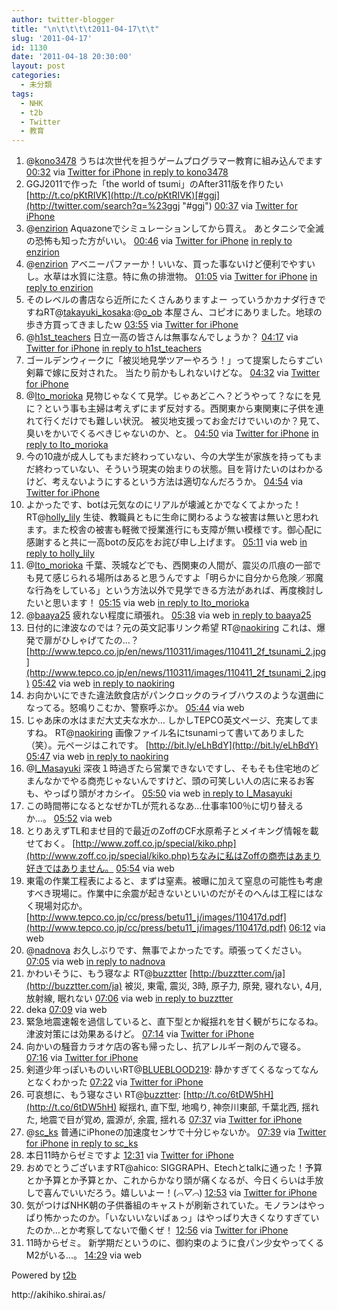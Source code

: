 ```yaml
---
author: twitter-blogger
title: "\n\t\t\t\t2011-04-17\t\t"
slug: '2011-04-17'
id: 1130
date: '2011-04-18 20:30:00'
layout: post
categories:
  - 未分類
tags:
  - NHK
  - t2b
  - Twitter
  - 教育
---
```


<div xmlns:georss="http://www.georss.org/georss">

1.  <span><span>@[kono3478](http://twitter.com/kono3478 "kono3478") うちは次世代を担うゲームプログラマー教育に組み込んでます</span> <span>[<span>00:32</span>](http://twitter.com/o_ob/status/59580049271177216) <span>via [Twitter for iPhone](http://twitter.com/)</span> [in reply to kono3478](http://twitter.com/kono3478/status/59568080031977473)</span></span>
2.  <span><span>GGJ2011で作った「the world of tsumi」のAfter311版を作りたい [http://t.co/pKtRIVK](http://t.co/pKtRIVK)[#ggj](http://twitter.com/search?q=%23ggj "#ggj")</span> <span>[<span>00:37</span>](http://twitter.com/o_ob/status/59581184992223233) <span>via [Twitter for iPhone](http://twitter.com/)</span></span></span>
3.  <span><span>@[enzirion](http://twitter.com/enzirion "enzirion") Aquazoneでシミュレーションしてから買え。 あとタニシで全滅の恐怖も知った方がいい。</span> <span>[<span>00:46</span>](http://twitter.com/o_ob/status/59583538621710336) <span>via [Twitter for iPhone](http://twitter.com/)</span> [in reply to enzirion](http://twitter.com/enzirion/status/59556740349440000)</span></span>
4.  <span><span>@[enzirion](http://twitter.com/enzirion "enzirion") アベニーパファーか！いいな、買った事ないけど便利でやすいし。水草は水質に注意。特に魚の排泄物。</span> <span>[<span>01:05</span>](http://twitter.com/o_ob/status/59588340911054848) <span>via [Twitter for iPhone](http://twitter.com/)</span> [in reply to enzirion](http://twitter.com/enzirion/status/59584247001915392)</span></span>
5.  <span><span>そのレベルの書店なら近所にたくさんありますよー っていうかカナダ行きですねRT@[takayuki_kosaka](http://twitter.com/takayuki_kosaka "takayuki_kosaka"):@[o_ob](http://twitter.com/o_ob "o_ob") 本屋さん、コピオにありました。地球の歩き方買ってきましたｗ</span> <span>[<span>03:55</span>](http://twitter.com/o_ob/status/59631097411141633) <span>via [Twitter for iPhone](http://twitter.com/)</span></span></span>
6.  <span><span>@[h1st_teachers](http://twitter.com/h1st_teachers "h1st_teachers") 日立一高の皆さんは無事なんでしょうか？</span> <span>[<span>04:17</span>](http://twitter.com/o_ob/status/59636656394874881) <span>via [Twitter for iPhone](http://twitter.com/)</span> [in reply to h1st_teachers](http://twitter.com/h1st_teachers/status/59632284571156481)</span></span>
7.  <span><span>ゴールデンウィークに「被災地見学ツアーやろう！」って提案したらすごい剣幕で嫁に反対された。 当たり前かもしれないけどな。</span> <span>[<span>04:32</span>](http://twitter.com/o_ob/status/59640480224387072) <span>via [Twitter for iPhone](http://twitter.com/)</span></span></span>
8.  <span><span>@[Ito_morioka](http://twitter.com/Ito_morioka "Ito_morioka") 見物じゃなくて見学。じゃあどこへ？どうやって？なにを見に？という事も主婦は考えずにまず反対する。西関東から東関東に子供を連れて行くだけでも難しい状況。 被災地支援ってお金だけでいいのか？見て、臭いをかいでくるべきじゃないのか、と。</span> <span>[<span>04:50</span>](http://twitter.com/o_ob/status/59644828530638848) <span>via [Twitter for iPhone](http://twitter.com/)</span> [in reply to Ito_morioka](http://twitter.com/Ito_morioka/status/59641358784270336)</span></span>
9.  <span><span>今の10歳が成人してもまだ終わっていない、今の大学生が家族を持ってもまだ終わっていない、そういう現実の始まりの状態。目を背けたいのはわかるけど、考えないようにするという方法は適切なんだろうか。</span> <span>[<span>04:54</span>](http://twitter.com/o_ob/status/59645825382494208) <span>via [Twitter for iPhone](http://twitter.com/)</span></span></span>
10.  <span><span>よかったです、botは元気なのにリアルが壊滅とかでなくてよかった！ RT@[holly_lily](http://twitter.com/holly_lily "holly_lily") 生徒、教職員ともに生命に関わるような被害は無いと思われます。また校舎の被害も軽微で授業進行にも支障が無い模様です。御心配に感謝すると共に一高botの反応をお詫び申し上げます。</span> <span>[<span>05:11</span>](http://twitter.com/o_ob/status/59650143695278080) <span>via web</span> [in reply to holly_lily](http://twitter.com/holly_lily/status/59647956818735105)</span></span>
11.  <span><span>@[Ito_morioka](http://twitter.com/Ito_morioka "Ito_morioka") 千葉、茨城などでも、西関東の人間が、震災の爪痕の一部でも見て感じられる場所はあると思うんですよ「明らかに自分から危険／邪魔な行為をしている」という方法以外で見学できる方法があれば、再度検討したいと思います！</span> <span>[<span>05:15</span>](http://twitter.com/o_ob/status/59651117818200065) <span>via web</span> [in reply to Ito_morioka](http://twitter.com/Ito_morioka/status/59646613970366464)</span></span>
12.  <span><span>@[baaya25](http://twitter.com/baaya25 "baaya25") 疲れない程度に頑張れ。</span> <span>[<span>05:38</span>](http://twitter.com/o_ob/status/59657032516644864) <span>via web</span> [in reply to baaya25](http://twitter.com/baaya25/status/59656379698397184)</span></span>
13.  <span><span>日付的に津波なのでは？元の英文記事リンク希望 RT@[naokiring](http://twitter.com/naokiring "naokiring") これは、爆発で扉がひしゃげてたの…？[http://www.tepco.co.jp/en/news/110311/images/110411_2f_tsunami_2.jpg](http://www.tepco.co.jp/en/news/110311/images/110411_2f_tsunami_2.jpg)</span> <span>[<span>05:42</span>](http://twitter.com/o_ob/status/59658064307032064) <span>via web</span> [in reply to naokiring](http://twitter.com/naokiring/status/59657442757328896)</span></span>
14.  <span><span>お向かいにできた違法飲食店がパンクロックのライブハウスのような選曲になってる。怒鳴りこむか、警察呼ぶか。</span> <span>[<span>05:44</span>](http://twitter.com/o_ob/status/59658625156784128) <span>via web</span></span></span>
15.  <span><span>じゃあ床の水はまだ大丈夫な水か… しかしTEPCO英文ページ、充実してますね。 RT@[naokiring](http://twitter.com/naokiring "naokiring") 画像ファイル名にtsunamiって書いてありました（笑）。元ページはこれです。 [http://bit.ly/eLhBdY](http://bit.ly/eLhBdY)</span> <span>[<span>05:47</span>](http://twitter.com/o_ob/status/59659248401002496) <span>via web</span> [in reply to naokiring](http://twitter.com/naokiring/status/59658664486776833)</span></span>
16.  <span><span>@[I_Masayuki](http://twitter.com/I_Masayuki "I_Masayuki") 深夜１時過ぎたら営業できないですし、そもそも住宅地のどまんなかでやる商売じゃないんですけど、頭の可笑しい人の店に来るお客も、やっぱり頭がオカシイ。</span> <span>[<span>05:50</span>](http://twitter.com/o_ob/status/59660077531004929) <span>via web</span> [in reply to I_Masayuki](http://twitter.com/I_Masayuki/status/59659287580000258)</span></span>
17.  <span><span>この時間帯になるとなぜかTLが荒れるなあ…仕事率100％に切り替えるか…。</span> <span>[<span>05:52</span>](http://twitter.com/o_ob/status/59660481463459840) <span>via web</span></span></span>
18.  <span><span>とりあえずTL和ませ目的で最近のZoffのCF水原希子とメイキング情報を載せておく。 [http://www.zoff.co.jp/special/kiko.php](http://www.zoff.co.jp/special/kiko.php)ちなみに私はZoffの商売はあまり好きではありません。</span> <span>[<span>05:54</span>](http://twitter.com/o_ob/status/59660984607965184) <span>via web</span></span></span>
19.  <span><span>東電の作業工程表によると、まずは窒素。被曝に加えて窒息の可能性も考慮すべき現場に。作業中に余震が起きないといいのだがそのへんは工程にはなく現場対応か。 [http://www.tepco.co.jp/cc/press/betu11_j/images/110417d.pdf](http://www.tepco.co.jp/cc/press/betu11_j/images/110417d.pdf)</span> <span>[<span>06:12</span>](http://twitter.com/o_ob/status/59665432096935936) <span>via web</span></span></span>
20.  <span><span>@[nadnova](http://twitter.com/nadnova "nadnova") お久しぶりです、無事でよかったです。頑張ってください。</span> <span>[<span>07:05</span>](http://twitter.com/o_ob/status/59678877643055105) <span>via web</span> [in reply to nadnova](http://twitter.com/nadnova/status/59668770402222080)</span></span>
21.  <span><span>かわいそうに、もう寝なよ RT@[buzztter](http://twitter.com/buzztter "buzztter") [http://buzztter.com/ja](http://buzztter.com/ja) 被災, 東電, 震災, 3時, 原子力, 原発, 寝れない, 4月, 放射線, 眠れない</span> <span>[<span>07:06</span>](http://twitter.com/o_ob/status/59679103820894208) <span>via web</span> [in reply to buzztter](http://twitter.com/buzztter/status/59678771606859776)</span></span>
22.  <span><span>deka</span> <span>[<span>07:09</span>](http://twitter.com/o_ob/status/59679851669504000) <span>via web</span></span></span>
23.  <span><span>緊急地震速報を過信していると、直下型とか縦揺れを甘く観がちになるね。 津波対策には効果あるけど。</span> <span>[<span>07:14</span>](http://twitter.com/o_ob/status/59681148099493888) <span>via [Twitter for iPhone](http://twitter.com/)</span></span></span>
24.  <span><span>向かいの騒音カラオケ店の客も帰ったし、抗アレルギー剤のんで寝る。</span> <span>[<span>07:16</span>](http://twitter.com/o_ob/status/59681674744705024) <span>via [Twitter for iPhone](http://twitter.com/)</span></span></span>
25.  <span><span>剣道少年っぽいものいいRT@[BLUEBLOOD219](http://twitter.com/BLUEBLOOD219 "BLUEBLOOD219"): 静かすぎてくるなってなんとなくわかった</span> <span>[<span>07:22</span>](http://twitter.com/o_ob/status/59683202951954432) <span>via [Twitter for iPhone](http://twitter.com/)</span></span></span>
26.  <span><span>可哀想に、もう寝なさい RT@[buzztter](http://twitter.com/buzztter "buzztter"): [http://t.co/6tDW5hH](http://t.co/6tDW5hH) 縦揺れ, 直下型, 地鳴り, 神奈川東部, 千葉北西, 揺れた, 地震で目が覚め, 震源が, 余震, 揺れる</span> <span>[<span>07:37</span>](http://twitter.com/o_ob/status/59687057622188032) <span>via [Twitter for iPhone](http://twitter.com/)</span></span></span>
27.  <span><span>@[sc_ks](http://twitter.com/sc_ks "sc_ks") 普通にiPhoneの加速度センサで十分じゃないか。</span> <span>[<span>07:39</span>](http://twitter.com/o_ob/status/59687421402562561) <span>via [Twitter for iPhone](http://twitter.com/)</span> [in reply to sc_ks](http://twitter.com/sc_ks/status/59686825052217344)</span></span>
28.  <span><span>本日11時からゼミですよ</span> <span>[<span>12:31</span>](http://twitter.com/o_ob/status/59761035690774529) <span>via [Twitter for iPhone](http://twitter.com/)</span></span></span>
29.  <span><span>おめでとうございますRT@ahico: SIGGRAPH、Etechとtalkに通った！予算とか予算とか予算とか、これからかなり頭が痛くなるが、今日くらいは手放しで喜んでいいだろう。嬉しいよー！(*⌒▽⌒*)</span> <span>[<span>12:53</span>](http://twitter.com/o_ob/status/59766518468190208) <span>via [Twitter for iPhone](http://twitter.com/)</span></span></span>
30.  <span><span>気がつけばNHK朝の子供番組のキャストが刷新されていた。モノランはやっぱり怖かったのか。「いないいないばぁっ」はやっぱり大きくなりすぎていたのか…とか考察してないで働くぜ！</span> <span>[<span>12:56</span>](http://twitter.com/o_ob/status/59767301205016577) <span>via [Twitter for iPhone](http://twitter.com/)</span></span></span>
31.  <span><span>11時からゼミ。 新学期だというのに、御約束のように食パン少女やってくるM2がいる…。</span> <span>[<span>14:29</span>](http://twitter.com/o_ob/status/59790614664970241) <span>via web</span></span></span>

</div>

Powered by [t2b](http://t2b.utilz.jp/)

<div>http://akihiko.shirai.as/</div>